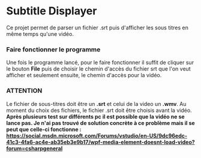 # Subtitle Displayer

Ce projet permet de parser un fichier .srt puis d'afficher les sous titres en même temps qu'une vidéo.

### Faire fonctionner le programme

Une fois le programme lancé, pour le faire fonctionner il suffit de cliquer sur le bouton **File** puis de choisir le chemin d'accès du fichier srt que l'on veut afficher et seulement ensuite, le chemin d'accès pour la vidéo.

### ATTENTION
Le fichier de sous-titres doit être un **.srt** et celui de la video un **.wmv**.
Au moment du choix des fichiers, le fichier .srt doit être choisis avant la vidéo.
**Après plusieurs test sur différents pc il est possible que la vidéo ne se lance pas. Je n'ai pas trouvé de solution concrète à ce problème mais il se peut que celle-ci fonctionne : https://social.msdn.microsoft.com/Forums/vstudio/en-US/9dc96edc-41c3-4fa6-ac4e-ab35eb3e9b17/wpf-media-element-doesnt-load-video?forum=csharpgeneral**
